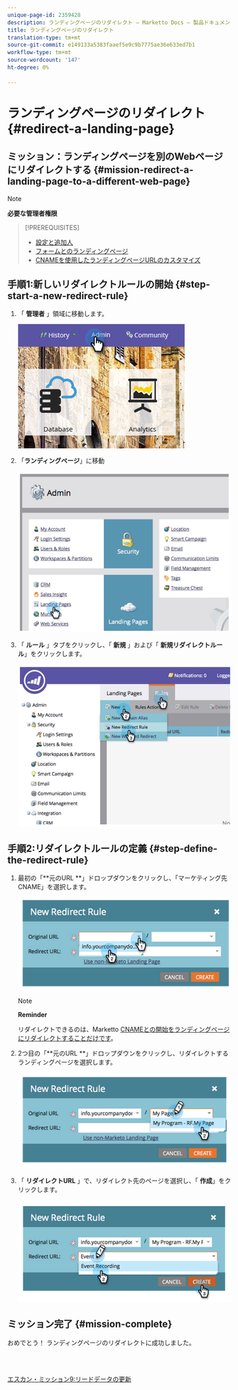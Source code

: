 ```yaml
---
unique-page-id: 2359428
description: ランディングページのリダイレクト — Marketto Docs — 製品ドキュメント
title: ランディングページのリダイレクト
translation-type: tm+mt
source-git-commit: e149133a5383faaef5e9c9b7775ae36e633ed7b1
workflow-type: tm+mt
source-wordcount: '147'
ht-degree: 0%

---
```



# ランディングページのリダイレクト {#redirect-a-landing-page}

## ミッション：ランディングページを別のWebページにリダイレクトする {#mission-redirect-a-landing-page-to-a-different-web-page}

>[!NOTE]
>
>**必要な管理者権限**

>[!PREREQUISITES]
>
>* [設定と追加人](get-set-up-and-add-a-person.md)
>* [フォームとのランディングページ](landing-page-with-a-form.md)
>* [CNAMEを使用したランディングページURLのカスタマイズ](../../product-docs/demand-generation/landing-pages/landing-page-actions/customize-your-landing-page-urls-with-a-cname.md)

>



## 手順1:新しいリダイレクトルールの開始 {#step-start-a-new-redirect-rule}

1. 「 **管理者** 」領域に移動します。

   ![](assets/admin.png)

1. 「**ランディングページ**」に移動

   ![](assets/image2014-9-24-13-3a28-3a43.png)

1. 「 **ルール** 」タブをクリックし、「 **新規** 」および「 **新規リダイレクトルール**」をクリックします。

   ![](assets/image2014-9-24-13-3a28-3a59.png)

## 手順2:リダイレクトルールの定義 {#step-define-the-redirect-rule}

1. 最初の「**元のURL **」ドロップダウンをクリックし、「マーケティング先CNAME」を選択します。

   ![](assets/image2014-9-24-13-3a30-3a33.png)

   >[!NOTE]
   >
   >**Reminder**
   >
   >
   >リダイレクトできるのは、Marketto [CNAMEとの開始をランディングページにリダイレクトすることだけです](../../product-docs/demand-generation/landing-pages/landing-page-actions/customize-your-landing-page-urls-with-a-cname.md)。

1. 2つ目の「**元のURL **」ドロップダウンをクリックし、リダイレクトするランディングページを選択します。

   ![](assets/image2014-9-24-13-3a30-3a50.png)

1. 「 **リダイレクトURL** 」で、リダイレクト先のページを選択し、「 **作成**」をクリックします。

   ![](assets/image2014-9-24-13-3a31-3a10.png)

## ミッション完了 {#mission-complete}

おめでとう！ ランディングページのリダイレクトに成功しました。

<br> 

[エスカン・ミッション9:リードデータの更新](update-person-data.md)